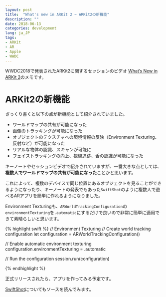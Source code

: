 ```yaml
---
layout: post
title:  "What's new in ARKit 2 ~ ARKit2の新機能"
description: ""
date: 2018-06-13
categories: development
lang: ja_JP
tags:
- ARKit
- AR
- Apple
- WWDC
---
```


WWDC2018で発表されたARKit2に関するセッションのビデオ [What’s New in ARKit 2](https://developer.apple.com/videos/play/wwdc2018/602/)のメモです。


# ARKit2の新機能

ざっくり書くと以下の点が新機能として紹介されていました。

- ワールドマップの共有が可能になった
- 画像のトラッキングが可能になった
- オブジェクトのテクスチャへの環境情報の反映（Environment Texturing、反射など）が可能になった
- リアルな物体の認識、スキャンが可能に
- フェイストラッキングの向上、視線追跡、舌の認識が可能になった

キーノートやセッションビデオで紹介されていますが、一番大きな点としては、**複数人でワールドマップの共有が可能になった**ことかと思います。

これによって、複数のデバイスで同じ位置にあるオブジェクトを見ることができるようになったり、キーノートの発表でもあった`SwiftShot`のように複数人で遊べるARアプリを簡単に作れるようになりました。

Environment Texturingも、`ARWorldTrackingConfiguration`の`environmentTexturing`を`.automatic`にするだけで良いので非常に簡単に適用できて素晴らしいと思います。

{% highlight swift %}
// Environment Texturing
// Create world tracking configuration
let configuration = ARWorldTrackingConfiguration()

// Enable automatic environment texturing 
configuration.environmentTexturing = .automatic

// Run the configuration
session.run(configuration)
 
{% endhighlight %}

正式リリースされたら、アプリを作ってみる予定です。

[SwiftShot](https://developer.apple.com/documentation/arkit/swiftshot_creating_a_game_for_augmented_reality)についてもソースを読んでみます。
